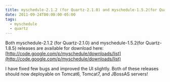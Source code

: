 ```yaml
---
title: myschedule-2.1.2 (for Quartz-2.1.0) and myschedule-1.5.2(for Quartz-1.8.5) releases
date: 2011-09-24T00:00:00-05:00
tags:
  - myschedule
  - quartz
---
```

Both myschedule-2.1.2 (for Quartz-2.1.0) and myschedule-1.5.2(for Quartz-1.8.5) releases are available for download here: [http://code.google.com/p/myschedule/downloads/list](http://code.google.com/p/myschedule/downloads/list)

I have fixed few bugs and improved the UI slightly. Both of these releases should now deployable on Tomcat6, Tomcat7, and JBossAS servers!
